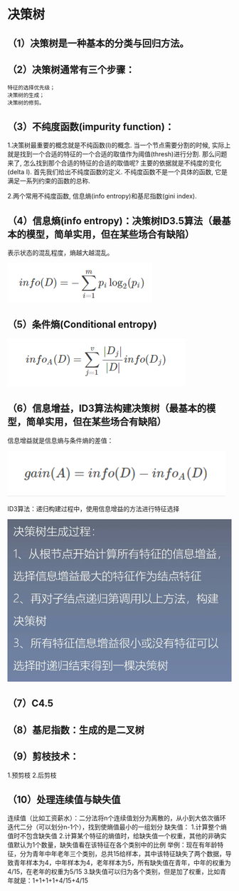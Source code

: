 # 决策树

## （1）决策树是一种基本的分类与回归方法。

## （2）决策树通常有三个步骤：
    特征的选择优先级；
    决策树的生成；
    决策树的修剪。


## （3）不纯度函数(impurity function)：
1.决策树最重要的概念就是不纯函数(I)的概念. 当一个节点需要分割的时候, 实际上就是找到一个合适的特征的一个合适的取值作为阈值(thresh)进行分割. 那么问题来了, 怎么找到那个合适的特征的合适的取值呢? 主要的依据就是不纯度的变化(delta I). 首先我们给出不纯度函数的定义. 不纯度函数不是一个具体的函数, 它是满足一系列约束的函数的总称.

2.两个常用不纯度函数, 信息熵(info entropy)和基尼指数(gini index).

## （4）信息熵(info entropy)：决策树ID3.5算法（最基本的模型，简单实用，但在某些场合有缺陷）
表示状态的混乱程度，熵越大越混乱。

![](https://github.com/di-chong/Machine-Learning/blob/main/Decision%20Tree/picture/1.png)

## （5）条件熵(Conditional entropy)

![](https://github.com/di-chong/Machine-Learning/blob/main/Decision%20Tree/picture/2.png)

## （6）信息增益，ID3算法构建决策树（最基本的模型，简单实用，但在某些场合有缺陷）
信息增益就是信息熵与条件熵的差值：

![](https://github.com/di-chong/Machine-Learning/blob/main/Decision%20Tree/picture/3.png)

ID3算法：递归构建过程中，使用信息增益的方法进行特征选择

![](https://github.com/di-chong/Machine-Learning/blob/main/Decision%20Tree/picture/4.png)

## （7）C4.5

## （8）基尼指数：生成的是二叉树

## （9）剪枝技术：
1.预剪枝
2.后剪枝

## （10）处理连续值与缺失值
连续值（比如工资薪水）：二分法将n个连续值划分为离散的，从小到大依次循环迭代二分（可以划分n-1个），找到使熵值最小的一组划分
缺失值：
1.计算整个熵值时不包含缺失值
2.计算某个特征的熵值时，给缺失值一个权重，其他的非确实值默认为1个数量，缺失值看在该特征在各个类别中的比例
举例：现在有年龄特征，分为青年中年老年三个类别，总共15给样本，其中该特征缺失了两个数据，导致青年样本为4，中年样本为4，老年样本为5，所有缺失值在青年，中年的权重为4/15，在老年的权重为5/15
3.缺失值可以归为各个类别，但是加了权重，比如青年就是：1+1+1+1+4/15+4/15

